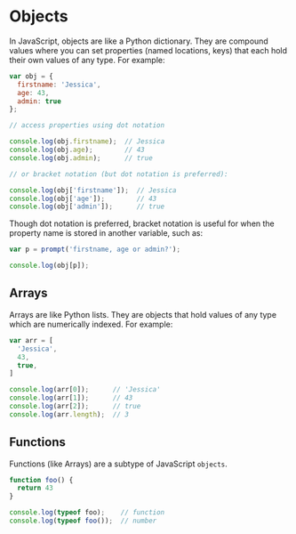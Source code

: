 # Objects

In JavaScript, objects are like a Python dictionary. They are compound values where you can set properties (named locations, keys) that each hold their own values of any type. For example:

```javascript
var obj = {
  firstname: 'Jessica',
  age: 43,
  admin: true
};

// access properties using dot notation

console.log(obj.firstname);  // Jessica
console.log(obj.age);        // 43
console.log(obj.admin);      // true

// or bracket notation (but dot notation is preferred):

console.log(obj['firstname']);  // Jessica
console.log(obj['age']);        // 43
console.log(obj['admin']);      // true

```

Though dot notation is preferred, bracket notation is useful for when the property name is stored in another variable, such as:

```javascript
var p = prompt('firstname, age or admin?');

console.log(obj[p]);
```


## Arrays

Arrays are like Python lists. They are objects that hold values of any type which are numerically indexed. For example:

```javascript
var arr = [
  'Jessica',
  43,
  true,
]

console.log(arr[0]);      // 'Jessica'
console.log(arr[1]);      // 43
console.log(arr[2]);      // true
console.log(arr.length);  // 3
```

## Functions

Functions (like Arrays) are a subtype of JavaScript `objects`.

```javascript
function foo() {
  return 43
}

console.log(typeof foo);    // function
console.log(typeof foo());  // number
```
